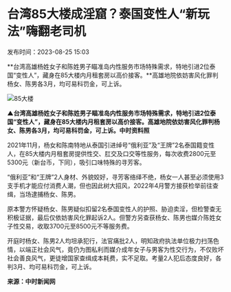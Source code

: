 # 台湾85大楼成淫窟？泰国变性人“新玩法”嗨翻老司机

发布时间：2023-08-25 15:03

**台湾高雄杨姓女子和陈姓男子瞄准岛内性服务市场特殊需求，特地引进2位泰国“变性人”，藏身在85大楼内月租套房以高价接客。**高雄地院依妨害风化罪判杨女、陈男各3月，均可易科罚金，可上诉。

![85大楼](/upload/resources/image/2023/08/25/2150950_700x700.jpg?r=1692946608739)

**▲台湾高雄杨姓女子和陈姓男子瞄准岛内性服务市场特殊需求，特地引进2位泰国“变性人”，藏身在85大楼内月租套房以高价接客。高雄地院依妨害风化罪判杨女、陈男各3月，均可易科罚金，可上诉。中时资料照**

2021年11月，杨女和陈南特地从泰国引进绰号“俄利亚”及“王牌”2名泰国籍变性人，在85大楼内月租套房提供性交、肛交及口交等性服务，每次收费2800元至5300元（新台币，下同），吸引口味特殊的寻芳客。

“俄利亚”和“王牌”2人身材、外貌姣好，寻芳客络绎不绝，杨女一人甚至必须使用3支手机才能应付消费人潮，但也因此树大招风，2022年4月警方接获检举前往查缉，当场逮捕杨女、陈男。

原本警方怀疑杨女、陈男疑似扣留2名泰国变性人的护照、胁迫卖淫，但检警查无积极证据，最后仅依妨害风化罪起诉2人。但警方另查获杨女、陈男也媒介陈姓女子性交易，收取3700元至8500元不等服务费。

开庭时杨女、陈男2人均坦承犯行，法官痛批2人，明知政府执法单位极力扫荡色情，以端正社会风气，竟仍为图私利而媒介成年女子与男客为性交行为，不仅败坏社会善良风气，更徒增国家查缉成本耗费，实不足取。考量2人犯后态度良好，各判3月、均可易科罚金，可上诉。

**来源：中时新闻网**